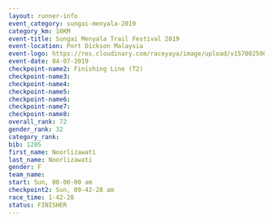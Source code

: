 ```yaml
---
layout: runner-info 
event_category: sungai-menyala-2019 
category_km: 10KM 
event-title: Sungai Menyala Trail Festival 2019 
event-location: Port Dickson Malaysia 
event-logo: https://res.cloudinary.com/raceyaya/image/upload/v1570025907/logo/smft_rwzxh1.jpg 
event-date: 04-07-2019 
checkpoint-name2: Finishing Line (T2) 
checkpoint-name3: 
checkpoint-name4: 
checkpoint-name5: 
checkpoint-name6: 
checkpoint-name7: 
checkpoint-name8: 
overall_rank: 72
gender_rank: 32
category_rank: 
bib: 1205
first_name: Noorlizawati
last_name: Noorlizawati
gender: F
team_name: 
start: Sun, 08-00-00 am
checkpoint2: Sun, 09-42-28 am
race_time: 1-42-28
status: FINISHER
---
```

